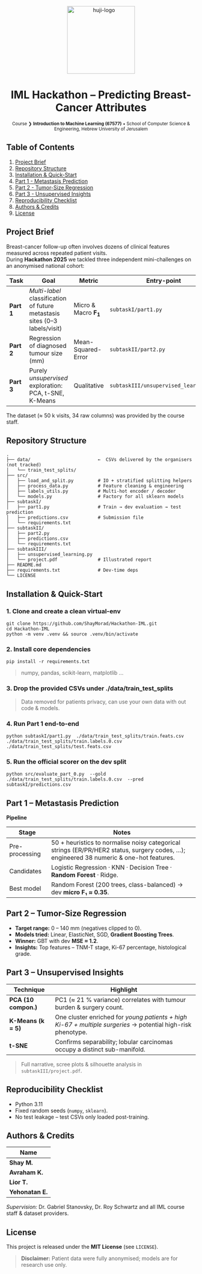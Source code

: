 <p align="center">
  <img src="https://upload.wikimedia.org/wikipedia/commons/thumb/4/4d/Hebrew_University_Logo.svg/1200px-Hebrew_University_Logo.svg.png" alt="huji-logo" height="180">
</p>

<div align="center">

# IML Hackathon – Predicting Breast-Cancer Attributes  
<sub>Course ❯ <strong>Introduction to Machine Learning (67577)</strong> • School of Computer Science & Engineering, Hebrew University of Jerusalem</sub>

</div>



## Table of Contents  
1. [Project Brief](#project-brief)  
2. [Repository Structure](#repository-structure)  
3. [Installation & Quick-Start](#installation--quick-start)  
4. [Part 1 - Metastasis Prediction](#part-1--metastasis-prediction)  
5. [Part 2 - Tumor-Size Regression](#part-2--tumor-size-regression)  
6. [Part 3 - Unsupervised Insights](#part-3--unsupervised-insights)  
7. [Reproducibility Checklist](#reproducibility-checklist)  
8. [Authors & Credits](#authors--credits)  
9. [License](#license)



## Project Brief
Breast-cancer follow-up often involves dozens of clinical features measured across repeated patient visits.  
During **Hackathon 2025** we tackled three independent mini-challenges on an anonymised national cohort:

| Task | Goal | Metric | Entry-point |
|------|------|--------|-------------|
| **Part 1** | *Multi-label* classification of future metastasis sites (0–3 labels/visit) | Micro & Macro **F<sub>1</sub>** | `subtaskI/part1.py` |
| **Part 2** | Regression of diagnosed tumour size (mm) | Mean-Squared-Error | `subtaskII/part2.py` |
| **Part 3** | Purely *unsupervised* exploration: PCA, t-SNE, K-Means | Qualitative | `subtaskIII/unsupervised_learning.py` |

The dataset (≈ 50 k visits, 34 raw columns) was provided by the course staff.



## Repository Structure
```text
.
├── data/                         ←  CSVs delivered by the organisers (not tracked)
│   └── train_test_splits/
├── src/
│   ├── load_and_split.py         # IO + stratified splitting helpers
│   ├── process_data.py           # Feature cleaning & engineering
│   ├── labels_utils.py           # Multi-hot encoder / decoder
│   └── models.py                 # Factory for all sklearn models
├── subtaskI/
│   ├── part1.py                  # Train → dev evaluation → test prediction
│   ├── predictions.csv           # Submission file
│   └── requirements.txt
├── subtaskII/
│   ├── part2.py
│   ├── predictions.csv
│   └── requirements.txt
├── subtaskIII/
│   ├── unsupervised_learning.py
│   └── project.pdf               # Illustrated report
├── README.md
├── requirements.txt              # Dev-time deps
└── LICENSE
```

## Installation & Quick-Start
### 1. Clone and create a clean virtual-env
`git clone https://github.com/ShayMorad/Hackathon-IML.git ` \
`cd Hackathon-IML ` \
`python -m venv .venv && source .venv/bin/activate` 

### 2. Install core dependencies
`pip install -r requirements.txt`         
>numpy, pandas, scikit-learn, matplotlib …

### 3. Drop the provided CSVs under ./data/train_test_splits 
 >Data removed for patients privacy, can use your own data with out code & models.

### 4. Run Part 1 end-to-end
`python subtaskI/part1.py 
   ./data/train_test_splits/train.feats.csv 
   ./data/train_test_splits/train.labels.0.csv 
   ./data/train_test_splits/test.feats.csv`

### 5. Run the official scorer on the dev split
`python src/evaluate_part_0.py 
   --gold ./data/train_test_splits/train.labels.0.csv 
   --pred subtaskI/predictions.csv`

## Part 1 – Metastasis Prediction <a name="part-1--metastasis-prediction"></a>

**Pipeline**

| Stage | Notes |
|-------|-------|
| Pre-processing | 50 + heuristics to normalise noisy categorical strings (ER/PR/HER2 status, surgery codes, …); engineered 38 numeric & one-hot features. |
| Candidates | Logistic Regression · KNN · Decision Tree · **Random Forest** · Ridge. |
| Best model | Random Forest (200 trees, class-balanced) → dev **micro F₁ ≈ 0.35**. |


## Part 2 – Tumor-Size Regression <a name="part-2--tumor-size-regression"></a>

* **Target range:** 0 – 140 mm (negatives clipped to 0).  
* **Models tried:** Linear, ElasticNet, SGD, **Gradient Boosting Trees**.  
* **Winner:** GBT with dev **MSE ≈ 1.2**.  
* **Insights:** Top features – TNM-T stage, Ki-67 percentage, histological grade.



## Part 3 – Unsupervised Insights <a name="part-3--unsupervised-insights"></a>


| Technique | Highlight |
|-----------|-----------|
| **PCA (10 compon.)** | PC1 (≈ 21 % variance) correlates with tumour burden & surgery count. |
| **K-Means (k = 5)** | One cluster enriched for *young patients + high Ki-67 + multiple surgeries* → potential high-risk phenotype. |
| **t-SNE** | Confirms separability; lobular carcinomas occupy a distinct sub-manifold. |

> Full narrative, scree plots & silhouette analysis in `subtaskIII/project.pdf`.


## Reproducibility Checklist <a name="reproducibility-checklist"></a>

- Python 3.11 
- Fixed random seeds (`numpy`, `sklearn`).  
- No test leakage – test CSVs only loaded post-training.  



## Authors & Credits <a name="authors--credits"></a>

| Name       |
|------------|
| **Shay M.** |
| **Avraham K.** |
| **Lior T.** |
| **Yehonatan E.** |


*Supervision:* Dr. Gabriel Stanovsky, Dr. Roy Schwartz and all IML course staff & dataset providers.



## License <a name="license"></a>
This project is released under the **MIT License** (see `LICENSE`).  
> **Disclaimer:** Patient data were fully anonymised; models are for research use only.
